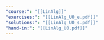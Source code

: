 ```yaml
---
"course:": "[[LinAlg]]"
"exercises:": "[[LinAlg_U0_e.pdf]]"
"solutions:": "[[LinAlg_U0_s.pdf]]"
"hand-in:": "[[LinAlg_U0.pdf]]"
---
```

